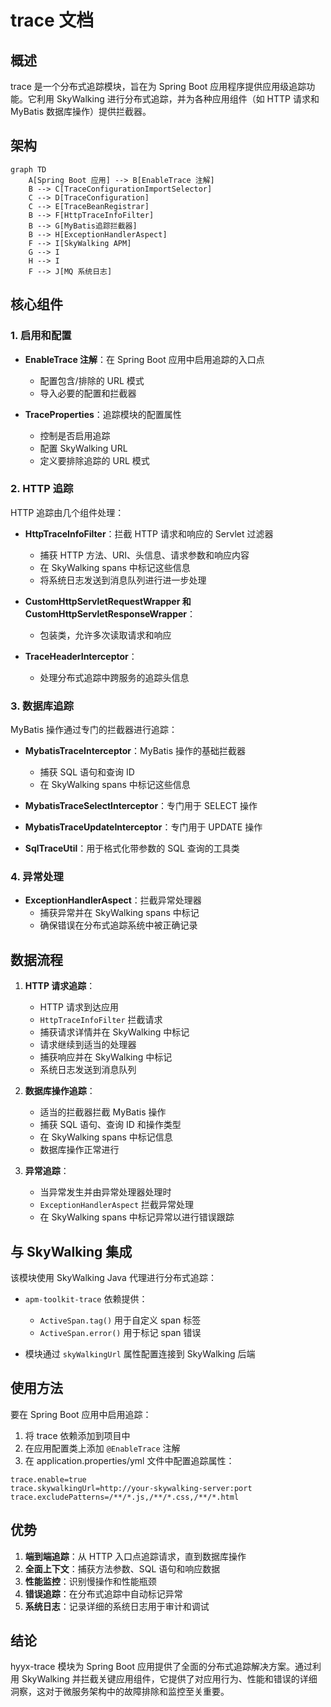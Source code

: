 # trace 文档

## 概述

trace 是一个分布式追踪模块，旨在为 Spring Boot 应用程序提供应用级追踪功能。它利用 SkyWalking 进行分布式追踪，并为各种应用组件（如 HTTP 请求和 MyBatis 数据库操作）提供拦截器。

## 架构

```mermaid
graph TD
    A[Spring Boot 应用] --> B[EnableTrace 注解]
    B --> C[TraceConfigurationImportSelector]
    C --> D[TraceConfiguration]
    C --> E[TraceBeanRegistrar]
    B --> F[HttpTraceInfoFilter]
    B --> G[MyBatis追踪拦截器]
    B --> H[ExceptionHandlerAspect]
    F --> I[SkyWalking APM]
    G --> I
    H --> I
    F --> J[MQ 系统日志]
```

## 核心组件

### 1. 启用和配置

- **EnableTrace 注解**：在 Spring Boot 应用中启用追踪的入口点
  - 配置包含/排除的 URL 模式
  - 导入必要的配置和拦截器
  
- **TraceProperties**：追踪模块的配置属性
  - 控制是否启用追踪
  - 配置 SkyWalking URL
  - 定义要排除追踪的 URL 模式

### 2. HTTP 追踪

HTTP 追踪由几个组件处理：

- **HttpTraceInfoFilter**：拦截 HTTP 请求和响应的 Servlet 过滤器
  - 捕获 HTTP 方法、URI、头信息、请求参数和响应内容
  - 在 SkyWalking spans 中标记这些信息
  - 将系统日志发送到消息队列进行进一步处理

- **CustomHttpServletRequestWrapper 和 CustomHttpServletResponseWrapper**：
  - 包装类，允许多次读取请求和响应

- **TraceHeaderInterceptor**：
  - 处理分布式追踪中跨服务的追踪头信息

### 3. 数据库追踪

MyBatis 操作通过专门的拦截器进行追踪：

- **MybatisTraceInterceptor**：MyBatis 操作的基础拦截器
  - 捕获 SQL 语句和查询 ID
  - 在 SkyWalking spans 中标记这些信息

- **MybatisTraceSelectInterceptor**：专门用于 SELECT 操作
- **MybatisTraceUpdateInterceptor**：专门用于 UPDATE 操作
- **SqlTraceUtil**：用于格式化带参数的 SQL 查询的工具类

### 4. 异常处理

- **ExceptionHandlerAspect**：拦截异常处理器
  - 捕获异常并在 SkyWalking spans 中标记
  - 确保错误在分布式追踪系统中被正确记录

## 数据流程

1. **HTTP 请求追踪**：
   - HTTP 请求到达应用
   - `HttpTraceInfoFilter` 拦截请求
   - 捕获请求详情并在 SkyWalking 中标记
   - 请求继续到适当的处理器
   - 捕获响应并在 SkyWalking 中标记
   - 系统日志发送到消息队列

2. **数据库操作追踪**：
   - 适当的拦截器拦截 MyBatis 操作
   - 捕获 SQL 语句、查询 ID 和操作类型
   - 在 SkyWalking spans 中标记信息
   - 数据库操作正常进行

3. **异常追踪**：
   - 当异常发生并由异常处理器处理时
   - `ExceptionHandlerAspect` 拦截异常处理
   - 在 SkyWalking spans 中标记异常以进行错误跟踪

## 与 SkyWalking 集成

该模块使用 SkyWalking Java 代理进行分布式追踪：

- `apm-toolkit-trace` 依赖提供：
  - `ActiveSpan.tag()` 用于自定义 span 标签
  - `ActiveSpan.error()` 用于标记 span 错误
  
- 模块通过 `skyWalkingUrl` 属性配置连接到 SkyWalking 后端

## 使用方法

要在 Spring Boot 应用中启用追踪：

1. 将 trace 依赖添加到项目中
2. 在应用配置类上添加 `@EnableTrace` 注解
3. 在 application.properties/yml 文件中配置追踪属性：

```properties
trace.enable=true
trace.skywalkingUrl=http://your-skywalking-server:port
trace.excludePatterns=/**/*.js,/**/*.css,/**/*.html
```

## 优势

1. **端到端追踪**：从 HTTP 入口点追踪请求，直到数据库操作
2. **全面上下文**：捕获方法参数、SQL 语句和响应数据
3. **性能监控**：识别慢操作和性能瓶颈
4. **错误追踪**：在分布式追踪中自动标记异常
5. **系统日志**：记录详细的系统日志用于审计和调试

## 结论

hyyx-trace 模块为 Spring Boot 应用提供了全面的分布式追踪解决方案。通过利用 SkyWalking 并拦截关键应用组件，它提供了对应用行为、性能和错误的详细洞察，这对于微服务架构中的故障排除和监控至关重要。 